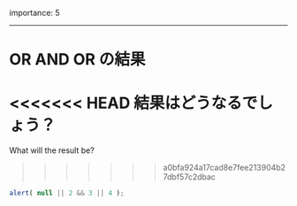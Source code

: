 importance: 5

---

# OR AND OR の結果

<<<<<<< HEAD
結果はどうなるでしょう？
=======
What will the result be?
>>>>>>> a0bfa924a17cad8e7fee213904b27dbf57c2dbac

```js
alert( null || 2 && 3 || 4 );
```
